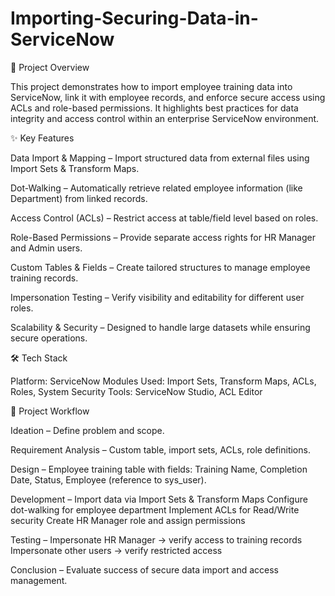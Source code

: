 # Importing-Securing-Data-in-ServiceNow
📌 Project Overview

This project demonstrates how to import employee training data into ServiceNow, link it with employee records, and enforce secure access using ACLs and role-based permissions. It highlights best practices for data integrity and access control within an enterprise ServiceNow environment.

✨ Key Features

Data Import & Mapping – Import structured data from external files using Import Sets & Transform Maps.

Dot-Walking – Automatically retrieve related employee information (like Department) from linked records.

Access Control (ACLs) – Restrict access at table/field level based on roles.

Role-Based Permissions – Provide separate access rights for HR Manager and Admin users.

Custom Tables & Fields – Create tailored structures to manage employee training records.

Impersonation Testing – Verify visibility and editability for different user roles.

Scalability & Security – Designed to handle large datasets while ensuring secure operations.



🛠️ Tech Stack

Platform: ServiceNow
Modules Used: Import Sets, Transform Maps, ACLs, Roles, System Security
Tools: ServiceNow Studio, ACL Editor



📂 Project Workflow

Ideation – Define problem and scope.

Requirement Analysis – Custom table, import sets, ACLs, role definitions.

Design – Employee training table with fields: Training Name, Completion Date, Status, Employee (reference to sys_user).

Development –
Import data via Import Sets & Transform Maps
Configure dot-walking for employee department
Implement ACLs for Read/Write security
Create HR Manager role and assign permissions

Testing –
Impersonate HR Manager → verify access to training records
Impersonate other users → verify restricted access

Conclusion – Evaluate success of secure data import and access management.
